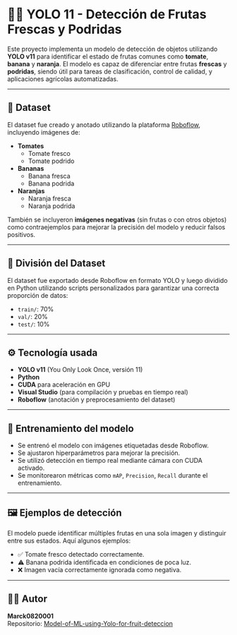 # 🍌🍅 YOLO 11 - Detección de Frutas Frescas y Podridas

Este proyecto implementa un modelo de detección de objetos utilizando **YOLO v11** para identificar el estado de frutas comunes como **tomate**, **banana** y **naranja**. El modelo es capaz de diferenciar entre frutas **frescas** y **podridas**, siendo útil para tareas de clasificación, control de calidad, y aplicaciones agrícolas automatizadas.

---

## 📁 Dataset

El dataset fue creado y anotado utilizando la plataforma [Roboflow](https://roboflow.com/), incluyendo imágenes de:

- **Tomates**
  - Tomate fresco
  - Tomate podrido
- **Bananas**
  - Banana fresca
  - Banana podrida
- **Naranjas**
  - Naranja fresca
  - Naranja podrida

También se incluyeron **imágenes negativas** (sin frutas o con otros objetos) como contraejemplos para mejorar la precisión del modelo y reducir falsos positivos.

---

## 🧪 División del Dataset

El dataset fue exportado desde Roboflow en formato YOLO y luego dividido en Python utilizando scripts personalizados para garantizar una correcta proporción de datos:

- `train/`: 70%
- `val/`: 20%
- `test/`: 10%

---

## ⚙️ Tecnología usada

- **YOLO v11** (You Only Look Once, versión 11)
- **Python**
- **CUDA** para aceleración en GPU
- **Visual Studio** (para compilación y pruebas en tiempo real)
- **Roboflow** (anotación y preprocesamiento del dataset)

---

## 🧠 Entrenamiento del modelo

- Se entrenó el modelo con imágenes etiquetadas desde Roboflow.
- Se ajustaron hiperparámetros para mejorar la precisión.
- Se utilizó detección en tiempo real mediante cámara con CUDA activado.
- Se monitorearon métricas como `mAP`, `Precision`, `Recall` durante el entrenamiento.

---

## 🖼️ Ejemplos de detección

El modelo puede identificar múltiples frutas en una sola imagen y distinguir entre sus estados. Aquí algunos ejemplos:

- ✅ Tomate fresco detectado correctamente.
- ⚠️ Banana podrida identificada en condiciones de poca luz.
- ❌ Imagen vacía correctamente ignorada como negativa.

---
## 🧑‍💻 Autor

**Marck0820001**  
Repositorio: [Model-of-ML-using-Yolo-for-fruit-deteccion](https://github.com/marck0820001/Model-of-ML-using-Yolo-for-fruit-deteccion)
